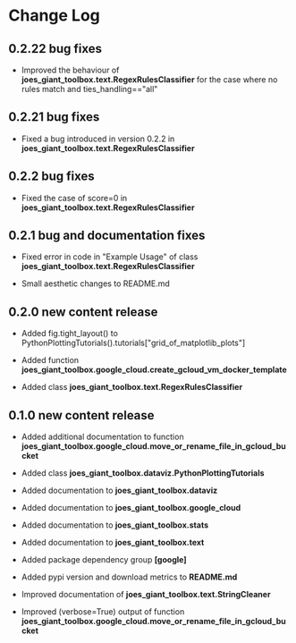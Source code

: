 
# Change Log

## 0.2.22 bug fixes

* Improved the behaviour of **joes_giant_toolbox.text.RegexRulesClassifier** for the case where no rules match and ties_handling=="all"

## 0.2.21 bug fixes

* Fixed a bug introduced in version 0.2.2 in **joes_giant_toolbox.text.RegexRulesClassifier**

## 0.2.2 bug fixes

* Fixed the case of score=0 in **joes_giant_toolbox.text.RegexRulesClassifier**

## 0.2.1 bug and documentation fixes

* Fixed error in code in "Example Usage" of class **joes_giant_toolbox.text.RegexRulesClassifier**

* Small aesthetic changes to README.md

## 0.2.0 new content release

* Added fig.tight_layout() to PythonPlottingTutorials().tutorials["grid_of_matplotlib_plots"]

* Added function **joes_giant_toolbox.google_cloud.create_gcloud_vm_docker_template**

* Added class **joes_giant_toolbox.text.RegexRulesClassifier**

## 0.1.0 new content release

* Added additional documentation to function **joes_giant_toolbox.google_cloud.move_or_rename_file_in_gcloud_bucket**

* Added class **joes_giant_toolbox.dataviz.PythonPlottingTutorials**

* Added documentation to **joes_giant_toolbox.dataviz**

* Added documentation to **joes_giant_toolbox.google_cloud**

* Added documentation to **joes_giant_toolbox.stats**

* Added documentation to **joes_giant_toolbox.text**

* Added package dependency group **[google]**

* Added pypi version and download metrics to **README.md**

* Improved documentation of **joes_giant_toolbox.text.StringCleaner**

* Improved (verbose=True) output of function **joes_giant_toolbox.google_cloud.move_or_rename_file_in_gcloud_bucket**
